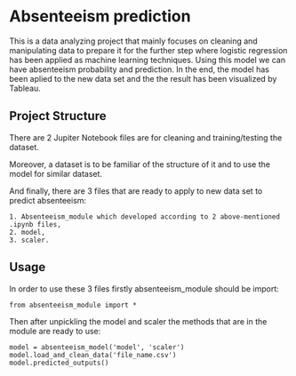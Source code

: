 
# Absenteeism prediction

This is a data analyzing project that mainly focuses on cleaning and manipulating data to prepare it for the further step where logistic regression has been applied as machine learning techniques. Using this model we can have absenteeism probability and prediction. In the end, the model has been aplied to the new data set and the the result has been visualized by Tableau.



## Project Structure

There are 2 Jupiter Notebook files are for cleaning and training/testing the dataset.

Moreover, a dataset is to be familiar of the structure of it and to use the model for similar dataset.

And finally, there are  3 files that are ready to apply to new data set to predict absenteeism: 
    
    1. Absenteeism_module which developed according to 2 above-mentioned .ipynb files,
    2. model, 
    3. scaler.

## Usage
In order to use these 3 files firstly absenteeism_module should be import:

    from absenteeism_module import *

Then after unpickling the model and scaler the methods that are in the module are ready to use:
    
    model = absenteeism_model('model', 'scaler')
    model.load_and_clean_data('file_name.csv')
    model.predicted_outputs()
  
